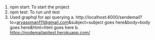 1. npm start: To start the project
2. npm test: To run unit test
3. Used graphql for api querying
	a. http://localhost:4000/sendemail?to=aryasoman111@gmail.com&subject=subject goes here&body=body goes here&html=html goes here
	b. https://nodemailapitest.herokuapp.com/



